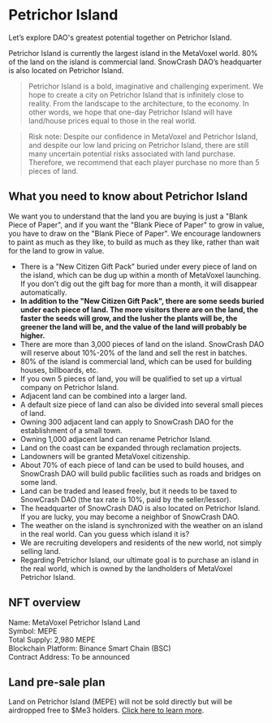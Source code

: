 # Petrichor Island

Let’s explore DAO's greatest potential together on Petrichor Island.

Petrichor Island is currently the largest island in the MetaVoxel world. 80% of the land on the island is commercial land. SnowCrash DAO’s headquarter is also located on Petrichor Island.

> Petrichor Island is a bold, imaginative and challenging experiment. We hope to create a city on Petrichor Island that is infinitely close to reality. From the landscape to the architecture, to the economy. In other words, we hope that one-day Petrichor Island will have land/house prices equal to those in the real world.

> Risk note: Despite our confidence in MetaVoxel and Petrichor Island, and despite our low land pricing on Petrichor Island, there are still many uncertain potential risks associated with land purchase. Therefore, we recommend that each player purchase no more than 5 pieces of land.

## What you need to know about Petrichor Island

We want you to understand that the land you are buying is just a "Blank Piece of Paper", and if you want the "Blank Piece of Paper" to grow in value, you have to draw on the "Blank Piece of Paper". We encourage landowners to paint as much as they like, to build as much as they like, rather than wait for the land to grow in value.

- There is a "New Citizen Gift Pack" buried under every piece of land on the island, which can be dug up within a month of MetaVoxel launching. If you don't dig out the gift bag for more than a month, it will disappear automatically.
- **In addition to the "New Citizen Gift Pack", there are some seeds buried under each piece of land. The more visitors there are on the land, the faster the seeds will grow, and the lusher the plants will be, the greener the land will be, and the value of the land will probably be higher.**
- There are more than 3,000 pieces of land on the island. SnowCrash DAO will reserve about 10%-20% of the land and sell the rest in batches.
- 80% of the island is commercial land, which can be used for building houses, billboards, etc.
- If you own 5 pieces of land, you will be qualified to set up a virtual company on Petrichor Island.
- Adjacent land can be combined into a larger land.
- A default size piece of land can also be divided into several small pieces of land.
- Owning 300 adjacent land can apply to SnowCrash DAO for the establishment of a small town.
- Owning 1,000 adjacent land can rename Petrichor Island.
- Land on the coast can be expanded through reclamation projects.
- Landowners will be granted MetaVoxel citizenship.
- About 70% of each piece of land can be used to build houses, and SnowCrash DAO will build public facilities such as roads and bridges on some land.
- Land can be traded and leased freely, but it needs to be taxed to SnowCrash DAO (the tax rate is 10%, paid by the seller/lessor).
- The headquarter of SnowCrash DAO is also located on Petrichor Island. If you are lucky, you may become a neighbor of SnowCrash DAO.
- The weather on the island is synchronized with the weather on an island in the real world. Can you guess which island it is?
- We are recruiting developers and residents of the new world, not simply selling land.
- Regarding Petrichor Island, our ultimate goal is to purchase an island in the real world, which is owned by the landholders of MetaVoxel Petrichor Island.

## NFT overview

Name: MetaVoxel Petrichor Island Land  
Symbol: MEPE  
Total Supply: 2,980 MEPE  
Blockchain Platform: Binance Smart Chain (BSC)  
Contract Address: To be announced  

## Land pre-sale plan

Land on Petrichor Island (MEPE) will not be sold directly but will be airdropped free to $Me3 holders. [Click here to learn more](https://docs.snowcrash.finance/gameplay/virtual-company/meme-metavoxeldao).
